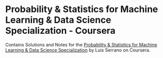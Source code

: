 # Probability & Statistics for Machine Learning & Data Science Specialization - Coursera

Contains Solutions and Notes for the [Probability & Statistics for Machine Learning & Data Science Specialization](https://www.coursera.org/learn/machine-learning-probability-and-statistics) by Luis Serrano on Coursera.

